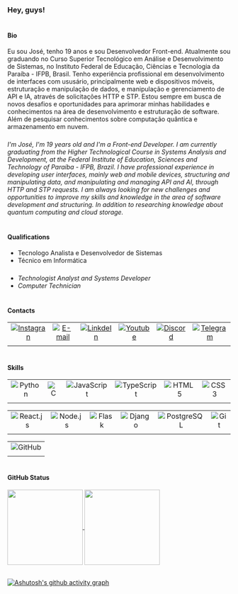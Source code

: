 #
### Hey, guys!

#
#### Bio
Eu sou José, tenho 19 anos e sou Desenvolvedor Front-end. Atualmente sou graduando no Curso Superior Tecnológico em Análise e Desenvolvimento de Sistemas, no Instituto Federal de Educação, Ciências e Tecnologia da Paraíba - IFPB, Brasil. Tenho experiência profissional em desenvolvimento de interfaces com ususário, principalmente web e dispositivos móveis, estruturação e manipulação de dados, e manipulação e gerenciamento de API e IA, através de solicitações HTTP e STP. Estou sempre em busca de novos desafios e oportunidades para aprimorar minhas habilidades e conhecimentos na área de desenvolvimento e estruturação de software. Além de pesquisar conhecimentos sobre computação quântica e armazenamento em nuvem.

###
*I'm José, I'm 19 years old and I'm a Front-end Developer. I am currently graduating from the Higher Technological Course in Systems Analysis and Development, at the Federal Institute of Education, Sciences and Technology of Paraíba - IFPB, Brazil. I have professional experience in developing user interfaces, mainly web and mobile devices, structuring and manipulating data, and manipulating and managing API and AI, through HTTP and STP requests. I am always looking for new challenges and opportunities to improve my skills and knowledge in the area of ​​software development and structuring. In addition to researching knowledge about quantum computing and cloud storage.*

#
#### Qualifications
- Tecnologo Analista e Desenvolvedor de Sistemas <br>
- Técnico em Informática


###
- *Technologist Analyst and Systems Developer* <br>
- *Computer Technician*

#
#### Contacts
|       |       |       |       |       |       |
|:-----:|:-----:|:-----:|:-----:|:-----:|:-----:|
| [![Instagran](https://img.shields.io/badge/-Instagram-db0bb9?style=for-the-badge&logo=instagram&logoColor=white)](https://www.instagram.com/jose_arruda__/) | [![E-mail](https://img.shields.io/badge/-Gmail-c72926?style=for-the-badge&logo=gmail&logoColor=white)](ferrazarrudaanderson@gmail.com) | [![LinkdeIn](https://img.shields.io/badge/-LinkedIn-%230077B5?style=for-the-badge&logo=linkedin&logoColor=white)](https://www.linkedin.com/in/anderson-arruda-276677244) | [![Youtube](https://img.shields.io/badge/YouTube-FF0000?style=for-the-badge&logo=youtube&logoColor=white)](https://youtube.com/channel/UCtnXnDOE-HnuF7d3uo1nh2w) | [![Discord](https://img.shields.io/badge/Discord-5366ee?style=for-the-badge&logo=discord&logoColor=white)](#) | [![Telegram](https://img.shields.io/badge/Telegram-2CA5E0?style=for-the-badge&logo=telegram&logoColor=white)](#) |
|       |       |       |       |       |       |

#
#### Skills
|       |       |       |       |       |       |
|:-----:|:-----:|:-----:|:-----:|:-----:|:-----:|
| ![Python](https://img.shields.io/badge/-Python-0D1117?style=for-the-badge&logo=python&logoColor14354c&labelColor=0D1117) | ![C](https://img.shields.io/badge/-C-0D1117?style=for-the-badge&logo=c&labelColor=0D1117) | ![JavaScript](https://img.shields.io/badge/-JavaScript-0D1117?style=for-the-badge&logo=javascript&labelColor=0D1117) | ![TypeScript](https://img.shields.io/badge/-TypeScript-0D1117?style=for-the-badge&logo=typescript&labelColor=0D1117) | ![HTML5](https://img.shields.io/badge/-HTML5-0D1117?style=for-the-badge&logo=html5&labelColor=0D1117) | ![CSS3](https://img.shields.io/badge/-CSS3-0D1117?style=for-the-badge&logo=css3&logoColor=1572B6&labelColor=0D1117) | 
|       |       |       |       |       |       |

|       |       |       |       |       |       |
|:-----:|:-----:|:-----:|:-----:|:-----:|:-----:|
| ![React.js](https://img.shields.io/badge/-React.js-0D1117?style=for-the-badge&logo=react&labelColor=0D1117) | ![Node.js](https://img.shields.io/badge/Node.js-0D1117?style=for-the-badge&logo=node.js&logoColor=43853d&logoColor=E94D5F&labelColor=0D1117) | ![Flask](https://img.shields.io/badge/-Flask-0D1117?style=for-the-badge&logo=flask&logoColor=1572B6&labelColor=0D1117)| ![Django](https://img.shields.io/badge/-Django-0D1117?style=for-the-badge&logo=django&labelColor=0D1117&logoColor=08af86) | ![PostgreSQL](https://img.shields.io/badge/PostgreSQL-0D1117?style=for-the-badge&logo=postgresql&logoColor=2f6792) | ![Git](https://img.shields.io/badge/Git-0D1117?style=for-the-badge&logo=git&logoColor=e44c30&labelColor=0D1117) |
|       |       |       |       |       |       |

|       |
|:-----:|
| ![GitHub](https://img.shields.io/badge/GitHub-0D1117?style=for-the-badge&logo=github&labelColor=0D1117) |
|       |

#
#### GitHub Status
<div align="justfy">
  <a href="https://github.com/JAndersonArruda">
    <img height=170 align="center" src="https://github-readme-stats.vercel.app/api?username=JAndersonArruda&show_icons=true&theme=highcontrast&hide_border=true" />
    <img height=170 align="center" src="https://github-readme-stats.vercel.app/api/top-langs/?username=JAndersonArruda&layout=compact&size_weight=0.5&count_weight=0.5&langs_count=8&theme=highcontrast&hide_border=true" />
  </a>
</div>
<br>

[![Ashutosh's github activity graph](https://github-readme-activity-graph.vercel.app/graph?username=JAndersonArruda&bg_color=000000&color=e7f216&line=f28016&point=00ffff&area=true&hide_border=true&radius=5)](https://github.com/ashutosh00710/github-readme-activity-graph)


<!--
<div align="center">
  
  ![Snake animation](https://github.com/JAndersonArruda/JAndersonArruda/blob/output/github-contribution-grid-snake.svg)
  
</div>
-->
